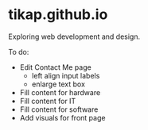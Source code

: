 # tikap.github.io

Exploring web development and design.

To do:

- Edit Contact Me page
  - left align input labels
  - enlarge text box
- Fill content for hardware
- Fill content for IT
- Fill content for software
- Add visuals for front page
